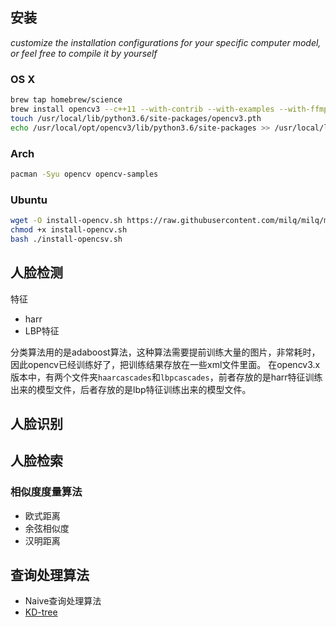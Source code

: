 ## 安装

*customize the installation configurations for your specific computer model, or feel free to compile it by yourself*

### OS X

```sh
brew tap homebrew/science
brew install opencv3 --c++11 --with-contrib --with-examples --with-ffmpeg --with-gstreamer --with-python3 --with-tbb --with-qt5 --with-opengl --with-nonfree --without-python
touch /usr/local/lib/python3.6/site-packages/opencv3.pth
echo /usr/local/opt/opencv3/lib/python3.6/site-packages >> /usr/local/lib/python3.6/site-packages/opencv3.pth
```

### Arch

```sh
pacman -Syu opencv opencv-samples
```

### Ubuntu
```sh
wget -O install-opencv.sh https://raw.githubusercontent.com/milq/milq/master/scripts/bash/install-opencv.sh
chmod +x install-opencv.sh
bash ./install-opencsv.sh
```
## 人脸检测

特征
- harr
- LBP特征

分类算法用的是adaboost算法，这种算法需要提前训练大量的图片，非常耗时，因此opencv已经训练好了，把训练结果存放在一些xml文件里面。
在opencv3.x版本中，有两个文件夹`haarcascades`和`lbpcascades`，前者存放的是harr特征训练出来的模型文件，后者存放的是lbp特征训练出来的模型文件。

## 人脸识别


## 人脸检索

### 相似度度量算法
- 欧式距离
- 余弦相似度
- 汉明距离

## 查询处理算法
- Naive查询处理算法
- [KD-tree](http://blog.csdn.net/silangquan/article/details/41483689)
